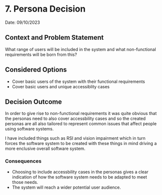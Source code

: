 # 7. Persona Decision
Date: 09/10/2023
## Context and Problem Statement

What range of users will be included in the system and what non-functional requirements will be born from this?

## Considered Options

* Cover basic users of the system with their functional requirements
* Cover basic users and unique accessiblity cases

## Decision Outcome

In order to give rise to non-functional requirements it was quite obvious that the personas need to also cover accessbility cases and so the created personas are all also tailored to represent common issues that affect people using software systems.

I have included things such as RSI and vision impairment which in turn forces the software system to be created with these things in mind driving a more enclusive overall software system.

### Consequences

* Choosing to include accessbility cases in the personas gives a clear indication of how the software system needs to be adapted to meet those needs.
* The system will reach a wider potential user audience.
